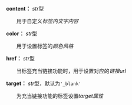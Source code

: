 **content：** *str*型

　　用于自定义*标签内文字内容*

**color：** *str*型

　　用于设置标签的*颜色风格*

**href：** *str*型

　　当标签充当链接功能时，用于设置对应的*链接url*

**target：** *str*型，默认为`'_blank'`

　　为充当链接功能的标签设置*target属性*

